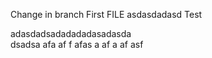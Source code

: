 Change in branch First FILE
asdasdadasd Test 

adasdadsadadadadasadasda\
dsadsa
afa
af
f
afas
a
af
a
af
asf
